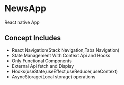 # NewsApp
React native App 
## Concept Includes
* React Navigation(Stack Navigation,Tabs Navigation)
* State Management With Context Api and Hooks
* Only Functional Components
* External Api fetch and Display
* Hooks(useState,useEffect,useReducer,useContext)
* AsyncStorage(Local storage) operations
